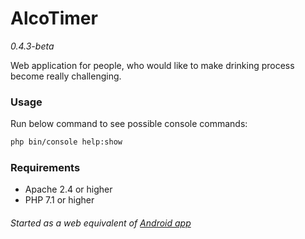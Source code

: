# AlcoTimer
*0.4.3-beta*

Web application for people, who would like to make drinking process become really challenging.  

### Usage
Run below command to see possible console commands:  
```bash
php bin/console help:show
```

### Requirements
* Apache 2.4 or higher
* PHP 7.1 or higher  

###### Started as a web equivalent of [Android app](https://bitbucket.org/vchychuzhko/alcotimer)
